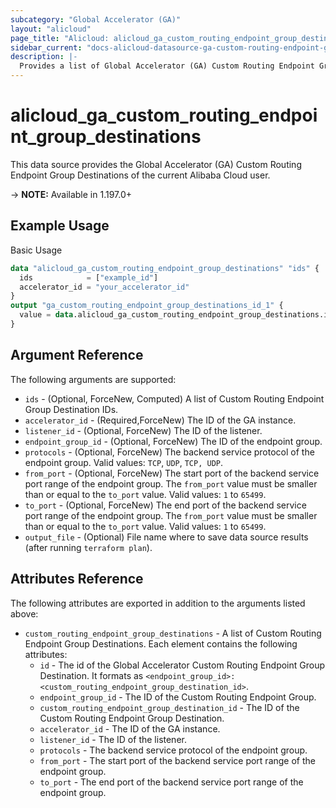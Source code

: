 ```yaml
---
subcategory: "Global Accelerator (GA)"
layout: "alicloud"
page_title: "Alicloud: alicloud_ga_custom_routing_endpoint_group_destinations"
sidebar_current: "docs-alicloud-datasource-ga-custom-routing-endpoint-group-destinations"
description: |-
  Provides a list of Global Accelerator (GA) Custom Routing Endpoint Group Destinations to the user.
---
```


# alicloud\_ga\_custom\_routing\_endpoint\_group\_destinations

This data source provides the Global Accelerator (GA) Custom Routing Endpoint Group Destinations of the current Alibaba Cloud user.

-> **NOTE:** Available in 1.197.0+

## Example Usage

Basic Usage

```terraform
data "alicloud_ga_custom_routing_endpoint_group_destinations" "ids" {
  ids            = ["example_id"]
  accelerator_id = "your_accelerator_id"
}
output "ga_custom_routing_endpoint_group_destinations_id_1" {
  value = data.alicloud_ga_custom_routing_endpoint_group_destinations.ids.custom_routing_endpoint_group_destinations.0.id
}
```

## Argument Reference

The following arguments are supported:

* `ids` - (Optional, ForceNew, Computed) A list of Custom Routing Endpoint Group Destination IDs.
* `accelerator_id` - (Required,ForceNew) The ID of the GA instance.
* `listener_id` - (Optional, ForceNew) The ID of the listener.
* `endpoint_group_id` - (Optional, ForceNew) The ID of the endpoint group.
* `protocols` - (Optional, ForceNew) The backend service protocol of the endpoint group. Valid values: `TCP`, `UDP`, `TCP, UDP`.
* `from_port` - (Optional, ForceNew) The start port of the backend service port range of the endpoint group. The `from_port` value must be smaller than or equal to the `to_port` value. Valid values: `1` to `65499`.
* `to_port` - (Optional, ForceNew) The end port of the backend service port range of the endpoint group. The `from_port` value must be smaller than or equal to the `to_port` value. Valid values: `1` to `65499`.
* `output_file` - (Optional) File name where to save data source results (after running `terraform plan`).

## Attributes Reference

The following attributes are exported in addition to the arguments listed above:

* `custom_routing_endpoint_group_destinations` - A list of Custom Routing Endpoint Group Destinations. Each element contains the following attributes:
  * `id` - The id of the Global Accelerator Custom Routing Endpoint Group Destination. It formats as `<endpoint_group_id>:<custom_routing_endpoint_group_destination_id>`.  
  * `endpoint_group_id` - The ID of the Custom Routing Endpoint Group.
  * `custom_routing_endpoint_group_destination_id` - The ID of the Custom Routing Endpoint Group Destination.
  * `accelerator_id` - The ID of the GA instance.
  * `listener_id` - The ID of the listener.
  * `protocols` - The backend service protocol of the endpoint group.
  * `from_port` - The start port of the backend service port range of the endpoint group.
  * `to_port` - The end port of the backend service port range of the endpoint group.
